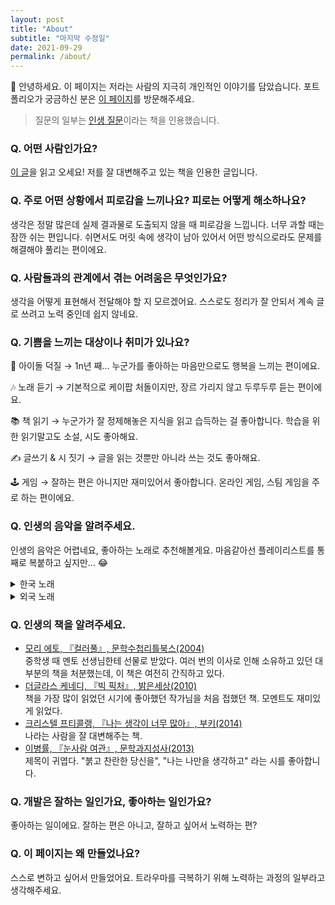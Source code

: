 ```yaml
---
layout: post
title: "About"
subtitle: "마지막 수정일"
date: 2021-09-29
permalink: /about/
---
```


👋 안녕하세요. 이 페이지는 저라는 사람의 지극히 개인적인 이야기를 담았습니다. 포트폴리오가 궁금하신 분은 [이 페이지](https://jiwon.tech)를 방문해주세요.

> 질문의 일부는 [인생 질문](https://book.naver.com/bookdb/book_detail.naver?bid=10607227)이라는 책을 인용했습니다.

### Q. 어떤 사람인가요?

[이 글](/book/나는-생각이-너무-많아)을 읽고 오세요! 저를 잘 대변해주고 있는 책을 인용한 글입니다. 

### Q. 주로 어떤 상황에서 피로감을 느끼나요? 피로는 어떻게 해소하나요?

생각은 정말 많은데 실제 결과물로 도출되지 않을 때 피로감을 느낍니다. 너무 과할 때는 잠깐 쉬는 편입니다. 쉬면서도 머릿 속에 생각이 남아 있어서 어떤 방식으로라도 문제를 해결해야 풀리는 편이에요.

### Q. 사람들과의 관계에서 겪는 어려움은 무엇인가요?

생각을 어떻게 표현해서 전달해야 할 지 모르겠어요. 스스로도 정리가 잘 안되서 계속 글로 쓰려고 노력 중인데 쉽지 않네요.

### Q. 기쁨을 느끼는 대상이나 취미가 있나요?

🥰 아이돌 덕질 → 1n년 째... 누군가를 좋아하는 마음만으로도 행복을 느끼는 편이에요.

🎶 노래 듣기 → 기본적으로 케이팝 처돌이지만, 장르 가리지 않고 두루두루 듣는 편이에요. 

📚 책 읽기 → 누군가가 잘 정제해놓은 지식을 읽고 습득하는 걸 좋아합니다. 학습을 위한 읽기말고도 소설, 시도 좋아해요.

✍️ 글쓰기 & 시 짓기 → 글을 읽는 것뿐만 아니라 쓰는 것도 좋아해요. 

🕹 게임 → 잘하는 편은 아니지만 재미있어서 좋아합니다. 온라인 게임, 스팀 게임을 주로 하는 편이에요.

### Q. 인생의 음악을 알려주세요.

인생의 음악은 어렵네요, 좋아하는 노래로 추천해볼게요. 마음같아선 플레이리스트를 통째로 복붙하고 싶지만... 😂

<details>
<summary>한국 노래</summary>
<div markdown="1">

- 빈지노 - Always Awake
- 악동뮤지션 - 낙하 (with 아이유)
- 펜타곤 - Dr. 베베
- 레드벨벳 - Kingdom Come
- 슬릭 - Liquor
- 사운드킴 - 도도
- 이소라 - Track 9
- 샤이니 - Love Sick
- DPR LIVE - Yellow Cab
- 백예린 - 그의 바다
- 크르르 - 이사
- 산울림 - 내가 고백을 하면 깜짝 놀랄 거야
- 기리보이 - 농담처럼
- 펜타곤 - 빛나리
- 못(Mot) - 나의 절망을 바라는 당신에게

</div>
</details>


<details>
<summary>외국 노래</summary>
<div markdown="1">

- Nothing But Thieves - Amsterdam
- Tahiti 80 - Easy
- Loyle Carner - Florence
- The 1975 - UGH!
- Nakashima Mika - 僕が死のうと思ったのは
- Jeff Bernat - Groovin'
- David Archuleta - Crush
- Sioen - Cruisin
- COIN - Feeling
- Surfaces - Sunday Best
- Marteen - Sriracha
- CHANMINA - I'm a Pop
- Andy Tongren - +mistletoe-
- Glass Animals - Youth
- Shawn Mendes - There's Nothing Holdin' Me Back

</div>
</details>



### Q. 인생의 책을 알려주세요.

- [모리 에토, 『컬러풀』, 문학수첩리틀북스(2004)](https://book.naver.com/bookdb/book_detail.naver?bid=143816)  
    중학생 때 멘토 선생님한테 선물로 받았다. 여러 번의 이사로 인해 소유하고 있던 대부분의 책을 처분했는데, 이 책은 여전히 간직하고 있다.
- [더글라스 케네디, 『빅 픽처』, 밝은세상(2010)](https://book.naver.com/bookdb/book_detail.naver?bid=6287917)  
    책을 가장 많이 읽었던 시기에 좋아했던 작가님을 처음 접했던 책. 모멘트도 재미있게 읽었다.
- [크리스텔 프티콜랭, 『나는 생각이 너무 많아』, 부키(2014)](https://book.naver.com/bookdb/book_detail.naver?bid=7624198)  
    나라는 사람을 잘 대변해주는 책.
- [이병률, 『눈사람 여관』, 문학과지성사(2013)](https://book.naver.com/bookdb/book_detail.naver?bid=7304961)  
    제목이 귀엽다. "붉고 찬란한 당신을", "나는 나만을 생각하고" 라는 시를 좋아합니다.

### Q. 개발은 잘하는 일인가요, 좋아하는 일인가요?

좋아하는 일이에요. 잘하는 편은 아니고, 잘하고 싶어서 노력하는 편?

### Q. 이 페이지는 왜 만들었나요?

스스로 변하고 싶어서 만들었어요. 트라우마를 극복하기 위해 노력하는 과정의 일부라고 생각해주세요. 